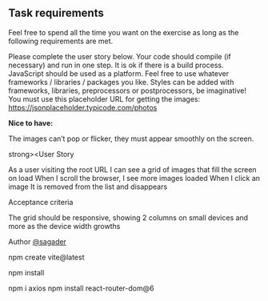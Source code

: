 <h2>Task requirements</h2>
Feel free to spend all the time you want on the exercise as long as the following requirements are met.

Please complete the user story below. Your code should compile (if necessary) and run in one step. It is ok if there is a build process. JavaScript should be used as a platform. Feel free to use whatever frameworks / libraries / packages you like. Styles can be added with frameworks, libraries, preprocessors or postprocessors, be imaginative! You must use this placeholder URL for getting the images: https://jsonplaceholder.typicode.com/photos

<strong>Nice to have:</strong>

The images can’t pop or flicker, they must appear smoothly on the screen.

strong><User Story</strong>

As a user visiting the root URL I can see a grid of images that fill the screen on load When I scroll the browser, I see more images loaded When I click an image It is removed from the list and disappears

Acceptance criteria

The grid should be responsive, showing 2 columns on small devices and more as the device width growths

Author
<a href ="https://github.com/maryrrr?tab=repositories">@sagader</a>

npm create vite@latest

npm install

npm i axios npm install react-router-dom@6
